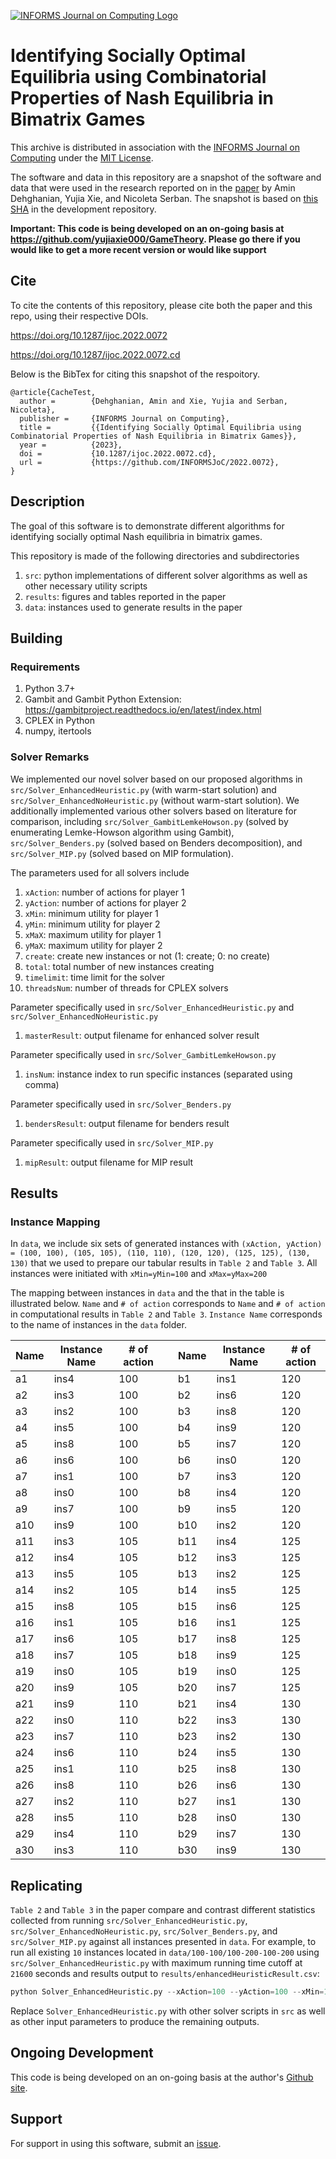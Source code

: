 [![INFORMS Journal on Computing Logo](https://INFORMSJoC.github.io/logos/INFORMS_Journal_on_Computing_Header.jpg)](https://pubsonline.informs.org/journal/ijoc)

# Identifying Socially Optimal Equilibria using Combinatorial Properties of Nash Equilibria in Bimatrix Games

This archive is distributed in association with the [INFORMS Journal on
Computing](https://pubsonline.informs.org/journal/ijoc) under the [MIT License](LICENSE).

The software and data in this repository are a snapshot of the software and data
that were used in the research reported on in the [paper](https://doi.org/10.1287/ijoc.2022.0072) by Amin Dehghanian, Yujia Xie, and Nicoleta Serban.
The snapshot is based on 
[this SHA](https://github.com/yujiaxie000/GameTheory/commit/6db33484782012d837cc731d8c3c00616bcf6d9a) 
in the development repository. 

**Important: This code is being developed on an on-going basis at 
https://github.com/yujiaxie000/GameTheory. Please go there if you would like to
get a more recent version or would like support**

## Cite

To cite the contents of this repository, please cite both the paper and this repo, using their respective DOIs.

https://doi.org/10.1287/ijoc.2022.0072

https://doi.org/10.1287/ijoc.2022.0072.cd

Below is the BibTex for citing this snapshot of the respoitory.

```
@article{CacheTest,
  author =        {Dehghanian, Amin and Xie, Yujia and Serban, Nicoleta},
  publisher =     {INFORMS Journal on Computing},
  title =         {{Identifying Socially Optimal Equilibria using Combinatorial Properties of Nash Equilibria in Bimatrix Games}},
  year =          {2023},
  doi =           {10.1287/ijoc.2022.0072.cd},
  url =           {https://github.com/INFORMSJoC/2022.0072},
}  
```

## Description

The goal of this software is to demonstrate different algorithms for identifying socially optimal Nash equilibria in bimatrix games.

This repository is made of the following directories and subdirectories

1. `src`: python implementations of different solver algorithms as well as other necessary utility scripts
2. `results`: figures and tables reported in the paper
3. `data`: instances used to generate results in the paper

## Building
### Requirements
1. Python 3.7+
2. Gambit and Gambit Python Extension: https://gambitproject.readthedocs.io/en/latest/index.html
3. CPLEX in Python
4. numpy, itertools

### Solver Remarks
We implemented our novel solver based on our proposed algorithms in `src/Solver_EnhancedHeuristic.py` (with warm-start solution) and `src/Solver_EnhancedNoHeuristic.py` (without warm-start solution). We additionally implemented various other solvers based on literature for comparison, including `src/Solver_GambitLemkeHowson.py` (solved by enumerating Lemke-Howson algorithm using Gambit), `src/Solver_Benders.py` (solved based on Benders decomposition), and `src/Solver_MIP.py` (solved based on MIP formulation).

The parameters used for all solvers include
1. `xAction`: number of actions for player 1
2. `yAction`: number of actions for player 2
3. `xMin`: minimum utility for player 1
4. `yMin`: minimum utility for player 2
5. `xMaX`: maximum utility for player 1
6. `yMaX`: maximum utility for player 2
7. `create`: create new instances or not (1: create; 0: no create)
8. `total`: total number of new instances creating
9. `timelimit`: time limit for the solver
10. `threadsNum`: number of threads for CPLEX solvers

Parameter specifically used in `src/Solver_EnhancedHeuristic.py` and `src/Solver_EnhancedNoHeuristic.py` 
1. `masterResult`: output filename for enhanced solver result

Parameter specifically used in `src/Solver_GambitLemkeHowson.py`
1. `insNum`: instance index to run specific instances (separated using comma)

Parameter specifically used in `src/Solver_Benders.py`
1. `bendersResult`: output filename for benders result

Parameter specifically used in `src/Solver_MIP.py`
1. `mipResult`: output filename for MIP result

## Results
### Instance Mapping
In `data`, we include six sets of generated instances with `(xAction, yAction) = (100, 100), (105, 105), (110, 110), (120, 120), (125, 125), (130, 130)` that we used to prepare our tabular results in `Table 2` and `Table 3`. All instances were initiated with `xMin=yMin=100` and `xMax=yMax=200`

The mapping between instances in `data` and the that in the table is illustrated below. `Name` and `# of action` corresponds to `Name` and `# of action` in computational results in `Table 2` and `Table 3`.  `Instance Name` corresponds to the name of instances in the `data` folder.

| Name | Instance Name | # of action || Name | Instance Name | # of action |
|------|---------------|-------------|-----|------|---------------|-------------|
| a1   | ins4          | 100         || b1   | ins1          | 120         |
| a2   | ins3          | 100         || b2   | ins6          | 120         |
| a3   | ins2          | 100         || b3   | ins8          | 120         |
| a4   | ins5          | 100         || b4   | ins9          | 120         |
| a5   | ins8          | 100         || b5   | ins7          | 120         |
| a6   | ins6          | 100         || b6   | ins0          | 120         |
| a7   | ins1          | 100         || b7   | ins3          | 120         |
| a8   | ins0          | 100         || b8   | ins4          | 120         |
| a9   | ins7          | 100         || b9   | ins5          | 120         |
| a10  | ins9          | 100         || b10  | ins2          | 120         |
| a11  | ins3          | 105         || b11  | ins4          | 125         |
| a12  | ins4          | 105         || b12  | ins3          | 125         |
| a13  | ins5          | 105         || b13  | ins2          | 125         |
| a14  | ins2          | 105         || b14  | ins5          | 125         |
| a15  | ins8          | 105         || b15  | ins6          | 125         |
| a16  | ins1          | 105         || b16  | ins1          | 125         |
| a17  | ins6          | 105         || b17  | ins8          | 125         |
| a18  | ins7          | 105         || b18  | ins9          | 125         |
| a19  | ins0          | 105         || b19  | ins0          | 125         |
| a20  | ins9          | 105         || b20  | ins7          | 125         |
| a21  | ins9          | 110         || b21  | ins4          | 130         |
| a22  | ins0          | 110         || b22  | ins3          | 130         |
| a23  | ins7          | 110         || b23  | ins2          | 130         |
| a24  | ins6          | 110         || b24  | ins5          | 130         |
| a25  | ins1          | 110         || b25  | ins8          | 130         |
| a26  | ins8          | 110         || b26  | ins6          | 130         |
| a27  | ins2          | 110         || b27  | ins1          | 130         |
| a28  | ins5          | 110         || b28  | ins0          | 130         |
| a29  | ins4          | 110         || b29  | ins7          | 130         |
| a30  | ins3          | 110         || b30  | ins9          | 130         |

## Replicating

`Table 2` and `Table 3` in the paper compare and contrast different statistics collected from running `src/Solver_EnhancedHeuristic.py`, `src/Solver_EnhancedNoHeuristic.py`, `src/Solver_Benders.py`, and `src/Solver_MIP.py` against all instances presented in `data`. For example, to run all existing `10` instances located in `data/100-100/100-200-100-200` using `src/Solver_EnhancedHeuristic.py` with maximum running time cutoff at `21600` seconds and results output to `results/enhancedHeuristicResult.csv`:

```python
python Solver_EnhancedHeuristic.py --xAction=100 --yAction=100 --xMin=100.0 --xMax=200.0 --yMin=100.0 --yMax=20    0.0 --create=0 --total=10 --threadsNum=1 --timelimit=21600.0 --masterResult=enhancedHeuristicResult.csv
```

Replace `Solver_EnhancedHeuristic.py` with other solver scripts in `src` as well as other input parameters to produce the remaining outputs.

## Ongoing Development

This code is being developed on an on-going basis at the author's
[Github site](https://github.com/yujiaxie000/GameTheory).

## Support

For support in using this software, submit an
[issue](https://github.com/INFORMSJoC/2022.0072/issues/new).